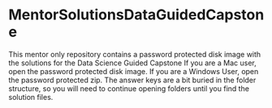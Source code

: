 # MentorSolutionsDataGuidedCapstone
This mentor only repository contains a password protected disk image with the solutions for the Data Science Guided Capstone
If you are a Mac user, open the password protected disk image.
If you are a Windows User, open the password protected zip. The answer keys are a bit buried in the folder structure, so you will need to continue opening folders until you find the solution files.
